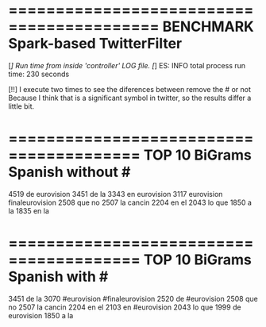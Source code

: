 ==========================================
	BENCHMARK Spark-based TwitterFilter
==========================================
[*] Run time from inside 'controller' LOG file.
	[*] ES:	INFO total process run time: 230 seconds




[!!] I execute two times to see the diferences between remove the # or not
	 Because I think that is a significant symbol in twitter, so the results differ a little bit.

========================================
	TOP 10 BiGrams Spanish without #
========================================

4519 de eurovision
3451 de la
3343 en eurovision
3117 eurovision finaleurovision
2508 que no
2507 la cancin
2204 en el
2043 lo que
1850 a la
1835 en la

========================================
	TOP 10 BiGrams Spanish with #
========================================

3451 de la
3070 #eurovision #finaleurovision
2520 de #eurovision
2508 que no
2507 la cancin
2204 en el
2103 en #eurovision
2043 lo que
1999 de eurovision
1850 a la